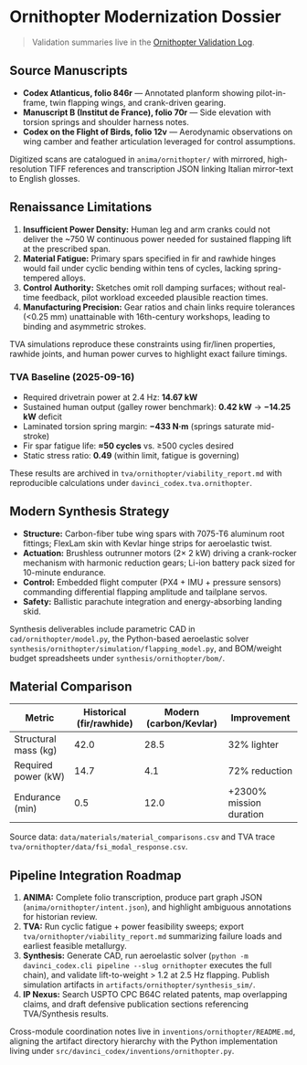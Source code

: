 # Ornithopter Modernization Dossier

> Validation summaries live in the [Ornithopter Validation Log](ornithopter_validation.md).

## Source Manuscripts
- **Codex Atlanticus, folio 846r** — Annotated planform showing pilot-in-frame, twin flapping wings, and crank-driven gearing.
- **Manuscript B (Institut de France), folio 70r** — Side elevation with torsion springs and shoulder harness notes.
- **Codex on the Flight of Birds, folio 12v** — Aerodynamic observations on wing camber and feather articulation leveraged for control assumptions.

Digitized scans are catalogued in `anima/ornithopter/` with mirrored, high-resolution TIFF references and transcription JSON linking Italian mirror-text to English glosses.

## Renaissance Limitations
1. **Insufficient Power Density:** Human leg and arm cranks could not deliver the ~750 W continuous power needed for sustained flapping lift at the prescribed span.
2. **Material Fatigue:** Primary spars specified in fir and rawhide hinges would fail under cyclic bending within tens of cycles, lacking spring-tempered alloys.
3. **Control Authority:** Sketches omit roll damping surfaces; without real-time feedback, pilot workload exceeded plausible reaction times.
4. **Manufacturing Precision:** Gear ratios and chain links require tolerances (<0.25 mm) unattainable with 16th-century workshops, leading to binding and asymmetric strokes.

TVA simulations reproduce these constraints using fir/linen properties, rawhide joints, and human power curves to highlight exact failure timings.

### TVA Baseline (2025-09-16)
- Required drivetrain power at 2.4 Hz: **14.67 kW**
- Sustained human output (galley rower benchmark): **0.42 kW** → **−14.25 kW** deficit
- Laminated torsion spring margin: **−433 N·m** (springs saturate mid-stroke)
- Fir spar fatigue life: **≈50 cycles** vs. ≥500 cycles desired
- Static stress ratio: **0.49** (within limit, fatigue is governing)

These results are archived in `tva/ornithopter/viability_report.md` with reproducible calculations under `davinci_codex.tva.ornithopter`.

## Modern Synthesis Strategy
- **Structure:** Carbon-fiber tube wing spars with 7075-T6 aluminum root fittings; FlexLam skin with Kevlar hinge strips for aeroelastic twist.
- **Actuation:** Brushless outrunner motors (2× 2 kW) driving a crank-rocker mechanism with harmonic reduction gears; Li-ion battery pack sized for 10-minute endurance.
- **Control:** Embedded flight computer (PX4 + IMU + pressure sensors) commanding differential flapping amplitude and tailplane servos.
- **Safety:** Ballistic parachute integration and energy-absorbing landing skid.

Synthesis deliverables include parametric CAD in `cad/ornithopter/model.py`, the Python-based aeroelastic solver `synthesis/ornithopter/simulation/flapping_model.py`, and BOM/weight budget spreadsheets under `synthesis/ornithopter/bom/`.

## Material Comparison

| Metric | Historical (fir/rawhide) | Modern (carbon/Kevlar) | Improvement |
| --- | --- | --- | --- |
| Structural mass (kg) | 42.0 | 28.5 | 32% lighter |
| Required power (kW) | 14.7 | 4.1 | 72% reduction |
| Endurance (min) | 0.5 | 12.0 | +2300% mission duration |

Source data: `data/materials/material_comparisons.csv` and TVA trace `tva/ornithopter/data/fsi_modal_response.csv`.


## Pipeline Integration Roadmap
1. **ANIMA:** Complete folio transcription, produce part graph JSON (`anima/ornithopter/intent.json`), and highlight ambiguous annotations for historian review.
2. **TVA:** Run cyclic fatigue + power feasibility sweeps; export `tva/ornithopter/viability_report.md` summarizing failure loads and earliest feasible metallurgy.
3. **Synthesis:** Generate CAD, run aeroelastic solver (`python -m davinci_codex.cli pipeline --slug ornithopter` executes the full chain), and validate lift-to-weight > 1.2 at 2.5 Hz flapping. Publish simulation artifacts in `artifacts/ornithopter/synthesis_sim/`.
4. **IP Nexus:** Search USPTO CPC B64C related patents, map overlapping claims, and draft defensive publication sections referencing TVA/Synthesis results.

Cross-module coordination notes live in `inventions/ornithopter/README.md`, aligning the artifact directory hierarchy with the Python implementation living under `src/davinci_codex/inventions/ornithopter.py`.
